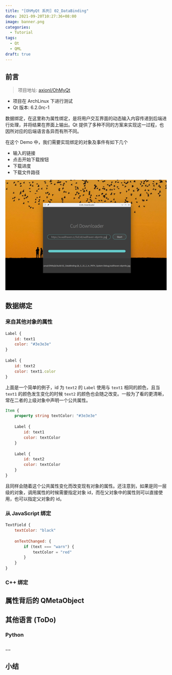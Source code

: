 ```yaml
---
title: "[OhMyQt 系列] 02_DataBinding"
date: 2021-09-20T10:27:36+08:00
image: banner.png
categories:
  - Tutorial
tags:
  - Qt
  - QML
draft: true
---
```


## 前言
> 项目地址: [axionl/OhMyQt](https://github.com/axionl/OhMyQt)

- 项目在 ArchLinux 下进行测试
- Qt 版本: 6.2.0rc-1

数据绑定，在这里称为属性绑定，是将用户交互界面的动态输入内容传递到后端进行处理，并将结果在界面上输出。Qt 提供了多种不同的方案来实现这一过程，也因所对应的后端语言各异而有所不同。

在这个 Demo 中，我们需要实现绑定的对象及事件有如下几个
- 输入的链接
- 点击开始下载按钮
- 下载进度
- 下载文件路径

![preview](preview.png)
## 数据绑定

### 来自其他对象的属性

```qml
Label {
    id: text1
    color: "#3e3e3e"
}

Label {
    id: text2
    color: text1.color
}
```

上面是一个简单的例子，id 为 `text2` 的 `Label` 使用与 `text1` 相同的颜色，且当 `text1` 的颜色发生变化的时候 `text2` 的颜色也会随之改变。一般为了看的更清晰，常在二者的上级对象中声明一个公共属性。

```qml
Item {
    property string textColor: "#3e3e3e"

    Label {
        id: text1
        color: textColor
    }

    Label {
        id: text2
        color: textColor
    }
}
```

且同样会随着这个公共属性变化而改变现有对象的属性。还注意到，如果是同一层级的对象，调用属性的时候需要指定对象 id，而在父对象中的属性则可以直接使用，也可以指定父对象的 id。

### 从 JavaScript 绑定
```qml
TextField {
    textColor: "black"

    onTextChanged: {
        if (text === "warn") {
            textColor = "red"
        }
    }
}
```

### C++ 绑定


## 属性背后的 QMetaObject

## 其他语言 (ToDo)
### Python
### ...

## 小结
